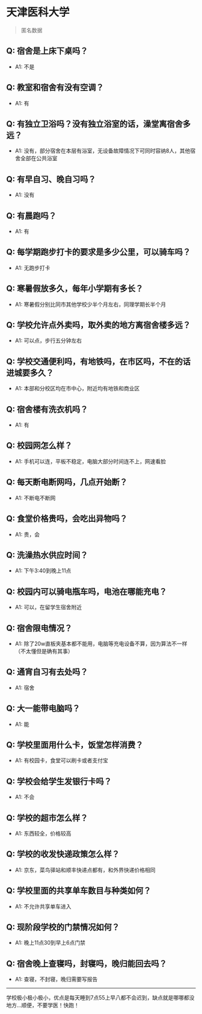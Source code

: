 # 天津医科大学
> 匿名数据
## Q: 宿舍是上床下桌吗？
- A1: 不是
## Q: 教室和宿舍有没有空调？
- A1: 有
## Q: 有独立卫浴吗？没有独立浴室的话，澡堂离宿舍多远？
- A1: 没有，部分宿舍在本层有浴室，无设备故障情况下可同时容纳8人，其他宿舍全部在公共浴室
## Q: 有早自习、晚自习吗？
- A1: 没有
## Q: 有晨跑吗？
- A1: 有
## Q: 每学期跑步打卡的要求是多少公里，可以骑车吗？
- A1: 无跑步打卡
## Q: 寒暑假放多久，每年小学期有多长？
- A1: 寒暑假分别比同市其他学校少半个月左右，同理学期长半个月
## Q: 学校允许点外卖吗，取外卖的地方离宿舍楼多远？
- A1: 可以点，步行五分钟左右
## Q: 学校交通便利吗，有地铁吗，在市区吗，不在的话进城要多久？
- A1: 本部和分校区均在市中心，附近均有地铁和商业区
## Q: 宿舍楼有洗衣机吗？
- A1: 有
## Q: 校园网怎么样？
- A1: 手机可以连，平板不稳定，电脑大部分时间连不上，网速看脸
## Q: 每天断电断网吗，几点开始断？
- A1: 不断电不断网
## Q: 食堂价格贵吗，会吃出异物吗？
- A1: 贵，会
## Q: 洗澡热水供应时间？
- A1: 下午3:40到晚上11点
## Q: 校园内可以骑电瓶车吗，电池在哪能充电？
- A1: 可以，在留学生宿舍附近
## Q: 宿舍限电情况？
- A1: 除了20w直板夹基本都不能用，电脑等充电设备不算，因为算法不一样（不太懂但是确有其事）
## Q: 通宵自习有去处吗？
- A1: 宿舍
## Q: 大一能带电脑吗？
- A1: 能
## Q: 学校里面用什么卡，饭堂怎样消费？
- A1: 有校园卡，食堂可以刷卡或者支付宝
## Q: 学校会给学生发银行卡吗？
- A1: 不会
## Q: 学校的超市怎么样？
- A1: 东西较全，价格较高
## Q: 学校的收发快递政策怎么样？
- A1: 京东，菜鸟驿站和顺丰快递点都有，和外界快递价格相同
## Q: 学校里面的共享单车数目与种类如何？
- A1: 不允许共享单车进入
## Q: 现阶段学校的门禁情况如何？
- A1: 晚上11点30到早上6点门禁
## Q: 宿舍晚上查寝吗，封寝吗，晚归能回去吗？
- A1: 查寝，不封寝，晚归需要写报告
***
学校极小极小极小，优点是每天睡到7点55上早八都不会迟到，缺点就是哪哪都没地方…顺便，不要学医！快跑！